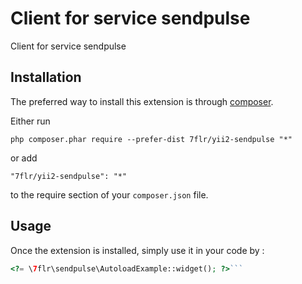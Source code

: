 Client for service sendpulse
============================
Client for service sendpulse

Installation
------------

The preferred way to install this extension is through [composer](http://getcomposer.org/download/).

Either run

```
php composer.phar require --prefer-dist 7flr/yii2-sendpulse "*"
```

or add

```
"7flr/yii2-sendpulse": "*"
```

to the require section of your `composer.json` file.


Usage
-----

Once the extension is installed, simply use it in your code by  :

```php
<?= \7flr\sendpulse\AutoloadExample::widget(); ?>```